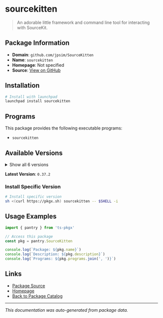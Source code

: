 # sourcekitten

> An adorable little framework and command line tool for interacting with SourceKit.

## Package Information

- **Domain**: `github.com/jpsim/SourceKitten`
- **Name**: `sourcekitten`
- **Homepage**: Not specified
- **Source**: [View on GitHub](https://github.com/pkgxdev/pantry/tree/main/projects/github.com/jpsim/SourceKitten/package.yml)

## Installation

```bash
# Install with launchpad
launchpad install sourcekitten
```

## Programs

This package provides the following executable programs:

- `sourcekitten`

## Available Versions

<details>
<summary>Show all 6 versions</summary>

- `0.37.2`, `0.37.1`, `0.37.0`, `0.36.0`, `0.35.0`
- `0.34.1`

</details>

**Latest Version**: `0.37.2`

### Install Specific Version

```bash
# Install specific version
sh <(curl https://pkgx.sh) sourcekitten -- $SHELL -i
```

## Usage Examples

```typescript
import { pantry } from 'ts-pkgx'

// Access this package
const pkg = pantry.SourceKitten

console.log(`Package: ${pkg.name}`)
console.log(`Description: ${pkg.description}`)
console.log(`Programs: ${pkg.programs.join(', ')}`)
```

## Links

- [Package Source](https://github.com/pkgxdev/pantry/tree/main/projects/github.com/jpsim/SourceKitten/package.yml)
- [Homepage](#)
- [Back to Package Catalog](../../package-catalog.md)

---

*This documentation was auto-generated from package data.*
